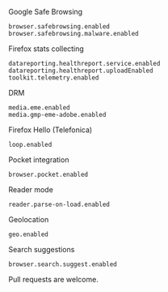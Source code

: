 Google Safe Browsing
```
browser.safebrowsing.enabled
browser.safebrowsing.malware.enabled
```

Firefox stats collecting
```
datareporting.healthreport.service.enabled
datareporting.healthreport.uploadEnabled
toolkit.telemetry.enabled
```

DRM
```
media.eme.enabled
media.gmp-eme-adobe.enabled
```

Firefox Hello (Telefonica)
```
loop.enabled
```

Pocket integration
```
browser.pocket.enabled
```

Reader mode
```
reader.parse-on-load.enabled
```

Geolocation
```
geo.enabled
```

Search suggestions
```
browser.search.suggest.enabled
```

Pull requests are welcome.
